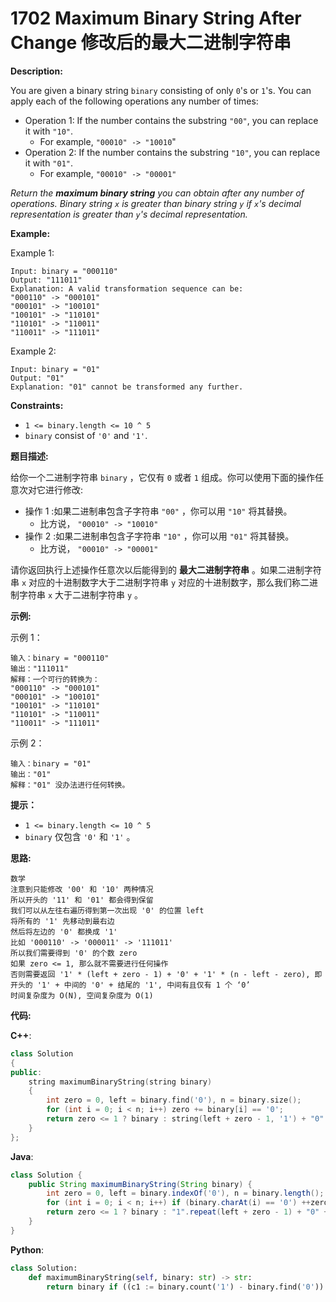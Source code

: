 # 1702 Maximum Binary String After Change 修改后的最大二进制字符串

__Description:__

You are given a binary string `binary` consisting of only `0`'s or `1`'s. You can apply each of the following operations any number of times:

- Operation 1: If the number contains the substring `"00"`, you can replace it with `"10"`.
  - For example, `"00010" -> "10010`"
- Operation 2: If the number contains the substring `"10"`, you can replace it with `"01"`.
  - For example, `"00010" -> "00001"`

_Return the __maximum binary string__ you can obtain after any number of operations. Binary string `x` is greater than binary string `y` if `x`'s decimal representation is greater than `y`'s decimal representation._

__Example:__

Example 1:

```text
Input: binary = "000110"
Output: "111011"
Explanation: A valid transformation sequence can be:
"000110" -> "000101" 
"000101" -> "100101" 
"100101" -> "110101" 
"110101" -> "110011" 
"110011" -> "111011"
```

Example 2:

```text
Input: binary = "01"
Output: "01"
Explanation: "01" cannot be transformed any further.
```

__Constraints:__

- `1 <= binary.length <= 10 ^ 5`
- `binary` consist of `'0'` and `'1'`.

__题目描述:__

给你一个二进制字符串 `binary` ，它仅有 `0` 或者 `1` 组成。你可以使用下面的操作任意次对它进行修改:

- 操作 1 :如果二进制串包含子字符串 `"00"` ，你可以用 `"10"` 将其替换。
  - 比方说， `"00010" -> "10010"`
- 操作 2 :如果二进制串包含子字符串 `"10"` ，你可以用 `"01"` 将其替换。
  - 比方说， `"00010" -> "00001"`

请你返回执行上述操作任意次以后能得到的 __最大二进制字符串__ 。如果二进制字符串 `x` 对应的十进制数字大于二进制字符串 `y` 对应的十进制数字，那么我们称二进制字符串 `x` 大于二进制字符串 `y` 。

__示例:__

示例 1：

```text
输入：binary = "000110"
输出："111011"
解释：一个可行的转换为：
"000110" -> "000101" 
"000101" -> "100101" 
"100101" -> "110101" 
"110101" -> "110011" 
"110011" -> "111011"
```

示例 2：

```text
输入：binary = "01"
输出："01"
解释："01" 没办法进行任何转换。
```

__提示：__

- `1 <= binary.length <= 10 ^ 5`
- `binary` 仅包含 `'0'` 和 `'1'` 。

__思路:__

```text
数学
注意到只能修改 '00' 和 '10' 两种情况
所以开头的 '11' 和 '01' 都会得到保留
我们可以从左往右遍历得到第一次出现 '0' 的位置 left
将所有的 '1' 先移动到最右边
然后将左边的 '0' 都换成 '1'
比如 '000110' -> '000011' -> '111011'
所以我们需要得到 '0' 的个数 zero
如果 zero <= 1, 那么就不需要进行任何操作
否则需要返回 '1' * (left + zero - 1) + '0' + '1' * (n - left - zero), 即开头的 '1' + 中间的 '0' + 结尾的 '1', 中间有且仅有 1 个 ‘0’
时间复杂度为 O(N), 空间复杂度为 O(1)
```

__代码:__

__C++__:

```C++
class Solution 
{
public:
    string maximumBinaryString(string binary) 
    {
        int zero = 0, left = binary.find('0'), n = binary.size();
        for (int i = 0; i < n; i++) zero += binary[i] == '0';
        return zero <= 1 ? binary : string(left + zero - 1, '1') + "0" + string(n - left - zero, '1');
    }
};
```

__Java__:

```Java
class Solution {
    public String maximumBinaryString(String binary) {
        int zero = 0, left = binary.indexOf('0'), n = binary.length();
        for (int i = 0; i < n; i++) if (binary.charAt(i) == '0') ++zero;
        return zero <= 1 ? binary : "1".repeat(left + zero - 1) + "0" + "1".repeat(n - left - zero);
    }
}
```

__Python__:

```Python
class Solution:
    def maximumBinaryString(self, binary: str) -> str:
        return binary if ((c1 := binary.count('1') - binary.find('0')) > (n := len(binary))) else (n - c1 - 1) * '1' + '0' + c1 * '1'
```
